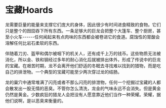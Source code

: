 # 宝藏Hoards

龙需要巨量的能量来支撑它们庞大的身体，因此很少有时间进食精致的食物。它们只是整个的囫囵吞下所有东西。一条足够大的巨龙会把整个大篷车、整个厨房，甚至小火车------任何闻起来有点肉味的东西都会被卷进它的食道。腐蚀性的胃酸会溶解任何比岩石柔软的东西。

伴随着刀刃、盔甲和偶尔被咽下的机关人，还有成千上万的钱币。这些物质无法被消化，所以金、铁和钢经过多年的耐心消化后就被排出体外，形成了传说中的巨龙的宝藏。在艰苦时期，龙不会离开他们舒适的冬眠去寻找难以找到的猎物，而是吃自己的排泄物。一个典型的宝藏可能至少两次穿过龙的结肠。

龙的巢穴中通常堆满了闪亮或者不那么闪亮的排泄物，任何一个挖掘过宝藏的人都会散发出一股无情的恶臭。不管你怎么清洗，龙金的气味永远不会消失。但是黄金仍然是黄金。少数疯狂的猎龙人会把没有人愿意靠近他们当作一种荣耀。荣耀，据他们说啊，是以恶臭来衡量的。
